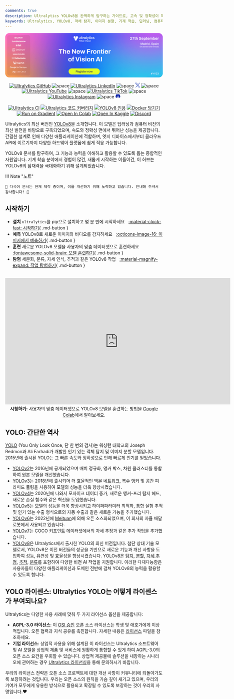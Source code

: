 ```yaml
---
comments: true
description: Ultralytics YOLOv8을 완벽하게 탐구하는 가이드로, 고속 및 정확성이 특징인 객체 탐지 및 이미지 분할 모델입니다. 설치, 예측, 훈련 튜토리얼 등이 포함되어 있습니다.
keywords: Ultralytics, YOLOv8, 객체 탐지, 이미지 분할, 기계 학습, 딥러닝, 컴퓨터 비전, YOLOv8 설치, YOLOv8 예측, YOLOv8 훈련, YOLO 역사, YOLO 라이센스
---
```


<div align="center">
  <p>
    <a href="https://yolovision.ultralytics.com" target="_blank">
    <img width="1024" src="https://raw.githubusercontent.com/ultralytics/assets/main/yolov8/banner-yolov8.png" alt="Ultralytics YOLO 배너"></a>
  </p>
  <a href="https://github.com/ultralytics"><img src="https://github.com/ultralytics/assets/raw/main/social/logo-social-github.png" width="3%" alt="Ultralytics GitHub"></a>
  <img src="https://github.com/ultralytics/assets/raw/main/social/logo-transparent.png" width="3%" alt="space">
  <a href="https://www.linkedin.com/company/ultralytics/"><img src="https://github.com/ultralytics/assets/raw/main/social/logo-social-linkedin.png" width="3%" alt="Ultralytics LinkedIn"></a>
  <img src="https://github.com/ultralytics/assets/raw/main/social/logo-transparent.png" width="3%" alt="space">
  <a href="https://twitter.com/ultralytics"><img src="https://github.com/ultralytics/assets/raw/main/social/logo-social-twitter.png" width="3%" alt="Ultralytics Twitter"></a>
  <img src="https://github.com/ultralytics/assets/raw/main/social/logo-transparent.png" width="3%" alt="space">
  <a href="https://youtube.com/ultralytics"><img src="https://github.com/ultralytics/assets/raw/main/social/logo-social-youtube.png" width="3%" alt="Ultralytics YouTube"></a>
  <img src="https://github.com/ultralytics/assets/raw/main/social/logo-transparent.png" width="3%" alt="space">
  <a href="https://www.tiktok.com/@ultralytics"><img src="https://github.com/ultralytics/assets/raw/main/social/logo-social-tiktok.png" width="3%" alt="Ultralytics TikTok"></a>
  <img src="https://github.com/ultralytics/assets/raw/main/social/logo-transparent.png" width="3%" alt="space">
  <a href="https://www.instagram.com/ultralytics/"><img src="https://github.com/ultralytics/assets/raw/main/social/logo-social-instagram.png" width="3%" alt="Ultralytics Instagram"></a>
  <img src="https://github.com/ultralytics/assets/raw/main/social/logo-transparent.png" width="3%" alt="space">
  <a href="https://ultralytics.com/discord"><img src="https://github.com/ultralytics/assets/raw/main/social/logo-social-discord.png" width="3%" alt="Ultralytics Discord"></a>
  <br>
  <br>
  <a href="https://github.com/ultralytics/ultralytics/actions/workflows/ci.yaml"><img src="https://github.com/ultralytics/ultralytics/actions/workflows/ci.yaml/badge.svg" alt="Ultralytics CI"></a>
  <a href="https://codecov.io/github/ultralytics/ultralytics"><img src="https://codecov.io/github/ultralytics/ultralytics/branch/main/graph/badge.svg?token=HHW7IIVFVY" alt="Ultralytics 코드 커버리지"></a>
  <a href="https://zenodo.org/badge/latestdoi/264818686"><img src="https://zenodo.org/badge/264818686.svg" alt="YOLOv8 인용"></a>
  <a href="https://hub.docker.com/r/ultralytics/ultralytics"><img src="https://img.shields.io/docker/pulls/ultralytics/ultralytics?logo=docker" alt="Docker 당기기"></a>
  <br>
  <a href="https://console.paperspace.com/github/ultralytics/ultralytics"><img src="https://assets.paperspace.io/img/gradient-badge.svg" alt="Run on Gradient"></a>
  <a href="https://colab.research.google.com/github/ultralytics/ultralytics/blob/main/examples/tutorial.ipynb"><img src="https://colab.research.google.com/assets/colab-badge.svg" alt="Open In Colab"></a>
  <a href="https://www.kaggle.com/ultralytics/yolov8"><img src="https://kaggle.com/static/images/open-in-kaggle.svg" alt="Open In Kaggle"></a>
  <a href="https://ultralytics.com/discord"><img alt="Discord" src="https://img.shields.io/discord/1089800235347353640?style=flat&logo=discord&label=Ultralytics%20Discord"></a>
</div>

Ultralytics의 최신 버전인 [YOLOv8](https://github.com/ultralytics/ultralytics)을 소개합니다. 이 모델은 딥러닝과 컴퓨터 비전의 최신 발전을 바탕으로 구축되었으며, 속도와 정확성 면에서 뛰어난 성능을 제공합니다. 간결한 설계로 인해 다양한 애플리케이션에 적합하며, 엣지 디바이스에서부터 클라우드 API에 이르기까지 다양한 하드웨어 플랫폼에 쉽게 적응 가능합니다.

YOLOv8 문서를 탐구하여, 그 기능과 능력을 이해하고 활용할 수 있도록 돕는 종합적인 자원입니다. 기계 학습 분야에서 경험이 많건, 새롭게 시작하는 이들이건, 이 허브는 YOLOv8의 잠재력을 극대화하기 위해 설계되었습니다.

!!! Note "노트"

    🚧 다국어 문서는 현재 제작 중이며, 이를 개선하기 위해 노력하고 있습니다. 인내해 주셔서 감사합니다! 🙏

## 시작하기

- **설치** `ultralytics`를 pip으로 설치하고 몇 분 만에 시작하세요 &nbsp; [:material-clock-fast: 시작하기](quickstart.md){ .md-button }
- **예측** YOLOv8로 새로운 이미지와 비디오를 감지하세요 &nbsp; [:octicons-image-16: 이미지에서 예측하기](modes/predict.md){ .md-button }
- **훈련** 새로운 YOLOv8 모델을 사용자의 맞춤 데이터셋으로 훈련하세요 &nbsp; [:fontawesome-solid-brain: 모델 훈련하기](modes/train.md){ .md-button }
- **탐험** 세분화, 분류, 자세 인식, 추적과 같은 YOLOv8 작업 &nbsp; [:material-magnify-expand: 작업 탐험하기](tasks/index.md){ .md-button }

<p align="center">
  <br>
  <iframe width="720" height="405" src="https://www.youtube.com/embed/LNwODJXcvt4?si=7n1UvGRLSd9p5wKs"
    title="YouTube 비디오 플레이어" frameborder="0"
    allow="accelerometer; autoplay; clipboard-write; encrypted-media; gyroscope; picture-in-picture; web-share"
    allowfullscreen>
  </iframe>
  <br>
  <strong>시청하기:</strong> 사용자의 맞춤 데이터셋으로 YOLOv8 모델을 훈련하는 방법을 <a href="https://colab.research.google.com/github/ultralytics/ultralytics/blob/main/examples/tutorial.ipynb" target="_blank">Google Colab</a>에서 알아보세요.
</p>

## YOLO: 간단한 역사

[YOLO](https://arxiv.org/abs/1506.02640) (You Only Look Once, 단 한 번의 검사)는 워싱턴 대학교의 Joseph Redmon과 Ali Farhadi가 개발한 인기 있는 객체 탐지 및 이미지 분할 모델입니다. 2015년에 출시된 YOLO는 그 빠른 속도와 정확성으로 인해 빠르게 인기를 얻었습니다.

- [YOLOv2](https://arxiv.org/abs/1612.08242)는 2016년에 공개되었으며 배치 정규화, 앵커 박스, 차원 클러스터를 통합하여 원본 모델을 개선했습니다.
- [YOLOv3](https://pjreddie.com/media/files/papers/YOLOv3.pdf)는 2018년에 출시되어 더 효율적인 백본 네트워크, 복수 앵커 및 공간 피라미드 풀링을 사용하여 모델의 성능을 더욱 향상시켰습니다.
- [YOLOv4](https://arxiv.org/abs/2004.10934)는 2020년에 나와서 모자이크 데이터 증가, 새로운 앵커-프리 탐지 헤드, 새로운 손실 함수와 같은 혁신을 도입했습니다.
- [YOLOv5](https://github.com/ultralytics/yolov5)는 모델의 성능을 더욱 향상시키고 하이퍼파라미터 최적화, 통합 실험 추적 및 인기 있는 수출 형식으로의 자동 수출과 같은 새로운 기능을 추가했습니다.
- [YOLOv6](https://github.com/meituan/YOLOv6)는 2022년에 [Meituan](https://about.meituan.com/)에 의해 오픈 소스화되었으며, 이 회사의 자율 배달 로봇에서 사용되고 있습니다.
- [YOLOv7](https://github.com/WongKinYiu/yolov7)는 COCO 키포인트 데이터셋에서의 자세 추정과 같은 추가 작업을 추가했습니다.
- [YOLOv8](https://github.com/ultralytics/ultralytics)은 Ultralytics에서 출시한 YOLO의 최신 버전입니다. 첨단 상태 기술 모델로서, YOLOv8은 이전 버전들의 성공을 기반으로 새로운 기능과 개선 사항을 도입하여 성능, 유연성 및 효율성을 향상시켰습니다. YOLOv8은 [탐지](tasks/detect.md), [분할](tasks/segment.md), [자세 추정](tasks/pose.md), [추적](modes/track.md), [분류](tasks/classify.md)를 포함하여 다양한 비전 AI 작업을 지원합니다. 이러한 다재다능함은 사용자들이 다양한 애플리케이션과 도메인 전반에 걸쳐 YOLOv8의 능력을 활용할 수 있도록 합니다.

## YOLO 라이센스: Ultralytics YOLO는 어떻게 라이센스가 부여되나요?

Ultralytics는 다양한 사용 사례에 맞춰 두 가지 라이선스 옵션을 제공합니다:

- **AGPL-3.0 라이선스**: 이 [OSI 승인](https://opensource.org/licenses/) 오픈 소스 라이선스는 학생 및 애호가에게 이상적입니다. 오픈 협력과 지식 공유를 촉진합니다. 자세한 내용은 [라이선스](https://github.com/ultralytics/ultralytics/blob/main/LICENSE) 파일을 참조하세요.
- **기업 라이선스**: 상업적 사용을 위해 설계된 이 라이선스는 Ultralytics 소프트웨어 및 AI 모델을 상업적 제품 및 서비스에 원활하게 통합할 수 있게 하여 AGPL-3.0의 오픈 소스 요건을 우회할 수 있습니다. 상업적 제공물에 솔루션을 내장하는 시나리오에 관여하는 경우 [Ultralytics 라이선싱](https://ultralytics.com/license)을 통해 문의하시기 바랍니다.

우리의 라이선스 전략은 오픈 소스 프로젝트에 대한 개선 사항이 커뮤니티에 되돌아가도록 보장하려는 것입니다. 우리는 오픈 소스의 원칙을 가슴 깊이 새기고 있으며, 우리의 기여가 모두에게 유용한 방식으로 활용되고 확장될 수 있도록 보장하는 것이 우리의 사명입니다.❤️
